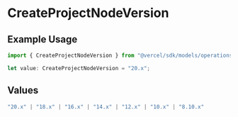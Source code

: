 # CreateProjectNodeVersion

## Example Usage

```typescript
import { CreateProjectNodeVersion } from "@vercel/sdk/models/operations/createproject.js";

let value: CreateProjectNodeVersion = "20.x";
```

## Values

```typescript
"20.x" | "18.x" | "16.x" | "14.x" | "12.x" | "10.x" | "8.10.x"
```